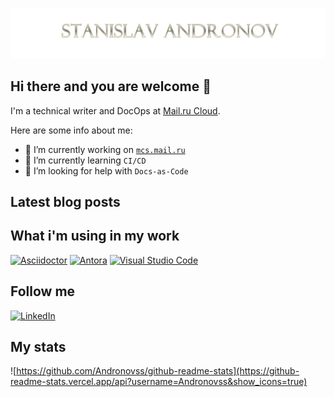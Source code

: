 ![Header](https://github.com/Andronovss/andronovss/blob/main/assets/header.jpg)

## Hi there and you are welcome 👋

I'm a technical writer and DocOps at [Mail.ru Cloud](http://mcs.mail.ru).

Here are some info about me:

- 🔭 I’m currently working on [`mcs.mail.ru`](https://mcs.mail.ru/help/)
- 🌱 I’m currently learning `CI/CD`
- 🤔 I’m looking for help with `Docs-as-Code`

## Latest blog posts

<!-- BLOG-POST-LIST:START -->

<!-- BLOG-POST-LIST:END -->

## What i'm using in my work

[![Asciidoctor](https://img.shields.io/badge/-asciidoctor-276A9C?style=for-the-badge&logo=asciidoctor)](https://asciidoctor.org/) [![Antora](https://img.shields.io/badge/-antora-D84E1F?style=for-the-badge&logo=antora)](https://antora.org/) [![Visual Studio Code](https://img.shields.io/badge/-visual--studio--code-2C2C32?style=for-the-badge&logo=visual-studio-code)](https://code.visualstudio.com/)

## Follow me

[![LinkedIn](https://img.shields.io/badge/-linkedin-2C5EBE?style=for-the-badge&logo=linkedin)](https://www.linkedin.com/in/andronov-stanislav/?locale=en_US)

## My stats

![https://github.com/Andronovss/github-readme-stats](https://github-readme-stats.vercel.app/api?username=Andronovss&show_icons=true)
